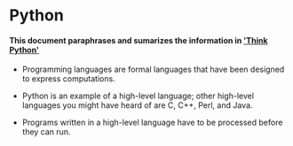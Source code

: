 # Python
#### This document paraphrases and sumarizes the information in ['Think Python'](http://greenteapress.com/thinkpython/thinkpython.pdf)

* Programming languages are formal languages that have been designed to express computations.

* Python is an example of a high-level language; other high-level languages you might have heard of are C, C++, Perl, and Java.

* Programs written in a high-level language have to be processed before they can run.
